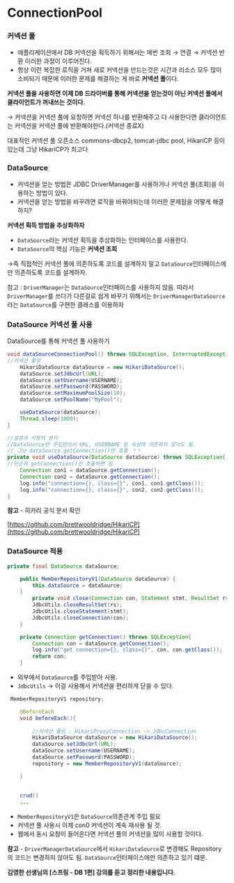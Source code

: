 # ConnectionPool

### 커넥션 풀

- 애플리케이션에서 DB 커넥션을 획득하기 위해서는 매번 조회 → 연결 → 커넥션 반환 이러한 과정이 이루어진다.
- 항상 이런 복잡한 로직을 거쳐 새로 커넥션을 만드는것은 시간과 리소스 모두 많이 소비되기 때문에 이러한 문제를 해결하는 게 바로 **커넥션 풀**이다.

**커넥션 풀을 사용하면 이제 DB 드라이버를 통해 커넥션을 얻는것이 아닌 커넥션 풀에서 클라이언트가 꺼내쓰는 것이다.**

→ 커넥션을 커넥션 풀에 요청하면 커넥션 하나를 반환해주고 다 사용한다면 클라이언트는 커넥션을 커넥션 풀에 반환해야한다.(커넥션 종료X)

대표적인 커넥션 풀 오픈소스 commons-dbcp2, tomcat-jdbc pool, HikariCP 등이 있는데 그냥 HikariCP가 최고다

### DataSource

- 커넥션을 얻는 방법은 JDBC DriverManager를 사용하거나 커넥션 풀(조회)을 이용하는 방법이 있다.
- 커넥션을 얻는 방법을 바꾸려면 로직을 바꿔야되는데 이러한 문제점을 어떻게 해결하지?

**커넥션 획득 방법을 추상화하자** 

- `DataSource`라는 커넥션 획득을 추상화하는 인터페이스를 사용한다.
- `DataSource`의 핵심 기능은 **커넥션 조회**

→즉 직접적인 커넥션 풀에 의존하도록 코드를 설계하지 말고 `DataSource`인터페이스에만 의존하도록 코드를 설계하자.

참고 : `DriverManager`는 `DataSource`인터페이스를 사용하지 않음. 따라서 `DriverManager`를 쓰다가 다른걸로 쉽게 바꾸기 위해서는 `DriverManagerDataSource`라는 `DataSource`를 구현한 클래스를 이용하자

### DataSource 커넥션 풀 사용

DataSource를 통해 커넥션 풀 사용하기

```java
void dataSourceConnectionPool() throws SQLException, InterruptedException
//커넥션 풀링
    HikariDataSource dataSource = new HikariDataSource();
    dataSource.setJdbcUrl(URL);
    dataSource.setUsername(USERNAME);
    dataSource.setPassword(PASSWORD);
    dataSource.setMaximumPoolSize(10);
    dataSource.setPoolName("MyPool");

    useDataSource(dataSource);
    Thread.sleep(1000);
}

//설정과 사용의 분리
//DataSource만 주입받아서 URL, USERNAME 등 속성에 의존하지 않아도 됨.
// 그냥 dataSource.getConnection()만 호출 ㄱㄱ
private void useDataSource(DataSource dataSource) throws SQLException{
//단순히 getConnection()만 호출하면 됨.
    Connection con1 = dataSource.getConnection();
    Connection con2 = dataSource.getConnection();
    log.info("connection={}, class={}", con1, con1.getClass());
    log.info("connection={}, class={}", con2, con2.getClass());
}
```

**참고** - 히카리 공식 문서 확인

[https://github.com/brettwooldridge/HikariCP](https://github.com/brettwooldridge/HikariCP)

### DataSource 적용

```java
private final DataSource dataSource;

    public MemberRepositoryV1(DataSource dataSource) {
        this.dataSource = dataSource;
    }
        private void close(Connection con, Statement stmt, ResultSet rs) {
        JdbcUtils.closeResultSet(rs);
        JdbcUtils.closeStatement(stmt);
        JdbcUtils.closeConnection(con);
    }

    private Connection getConnection() throws SQLException{
        Connection con = dataSource.getConnection();
        log.info("get connection={}, class={}", con, con.getClass());
        return con;
    }
```

- 외부에서 `DataSource`를 주입받아 사용.
- `JdbcUtils` → 이걸 사용해서 커넥션을 편리하게 닫을 수 있다.

```java
 MemberRepositoryV1 repository;

    @BeforeEach
    void beforeEach(){
    
        //커넥션 풀링 : HikariProxyConnection -> JdbcConnection
        HikariDataSource dataSource = new HikariDataSource();
        dataSource.setJdbcUrl(URL);
        dataSource.setUsername(USERNAME);
        dataSource.setPassword(PASSWORD);
        repository = new MemberRepositoryV1(dataSource);

    }
    
    
    crud()
    ...
```

- `MemberRepositoryV1`은 `DataSource`의존관계 주입 필요
- 커넥션 풀 사용시 이제 con0 커넥션이 계속 재사용 될 것.
- 웹에서 동시 요청이 들어온다면 커넥션 풀의 커넥션을 많이 사용할 것이다.

**참고** - `DriverManagerDataSource`에서 `HikariDataSource`로 변경해도 Repository의 코드는 변경하지 않아도 됨. `DataSource`인터페이스에만 의존하고 있기 떄문.

**김영한 선생님의 [스프링 - DB 1편] 강의를 듣고 정리한 내용입니다.**